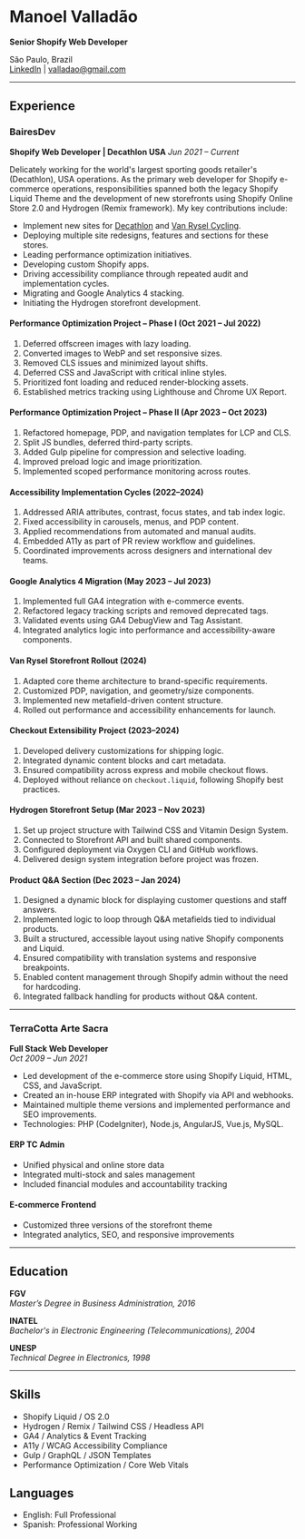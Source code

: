 # Manoel Valladão

**Senior Shopify Web Developer**

São Paulo, Brazil  
[LinkedIn](https://www.linkedin.com/in/valladao)  |  [valladao@gmail.com](mailto:valladao@gmail.com)

---

## Experience

### BairesDev

**Shopify Web Developer | Decathlon USA**
_Jun 2021 – Current_

Delicately working for the world's largest sporting goods retailer's (Decathlon), USA operations. As the primary web developer for Shopify e-commerce operations, responsibilities spanned both the legacy Shopify Liquid Theme and the development of new storefronts using Shopify Online Store 2.0 and Hydrogen (Remix framework). My key contributions include:

- Implement new sites for [Decathlon](https://www.decathlon.com/) and [Van Rysel Cycling](https://www.vanryselus.com/).
- Deploying multiple site redesigns, features and sections for these stores.
- Leading performance optimization initiatives.
- Developing custom Shopify apps.
- Driving accessibility compliance through repeated audit and implementation cycles.
- Migrating and Google Analytics 4 stacking.
- Initiating the Hydrogen storefront development.

<div class="page-break"></div>

#### Performance Optimization Project – Phase I (Oct 2021 – Jul 2022)

1. Deferred offscreen images with lazy loading.
2. Converted images to WebP and set responsive sizes.
3. Removed CLS issues and minimized layout shifts.
4. Deferred CSS and JavaScript with critical inline styles.
5. Prioritized font loading and reduced render-blocking assets.
6. Established metrics tracking using Lighthouse and Chrome UX Report.


#### Performance Optimization Project – Phase II (Apr 2023 – Oct 2023)

1. Refactored homepage, PDP, and navigation templates for LCP and CLS.
2. Split JS bundles, deferred third-party scripts.
3. Added Gulp pipeline for compression and selective loading.
4. Improved preload logic and image prioritization.
5. Implemented scoped performance monitoring across routes.

#### Accessibility Implementation Cycles (2022–2024)

1. Addressed ARIA attributes, contrast, focus states, and tab index logic.
2. Fixed accessibility in carousels, menus, and PDP content.
3. Applied recommendations from automated and manual audits.
4. Embedded A11y as part of PR review workflow and guidelines.
5. Coordinated improvements across designers and international dev teams.

#### Google Analytics 4 Migration (May 2023 – Jul 2023)

1. Implemented full GA4 integration with e-commerce events.
2. Refactored legacy tracking scripts and removed deprecated tags.
3. Validated events using GA4 DebugView and Tag Assistant.
4. Integrated analytics logic into performance and accessibility-aware components.

#### Van Rysel Storefront Rollout (2024)

1. Adapted core theme architecture to brand-specific requirements.
2. Customized PDP, navigation, and geometry/size components.
3. Implemented new metafield-driven content structure.
4. Rolled out performance and accessibility enhancements for launch.

<div class="page-break"></div>

#### Checkout Extensibility Project (2023–2024)

1. Developed delivery customizations for shipping logic.
2. Integrated dynamic content blocks and cart metadata.
3. Ensured compatibility across express and mobile checkout flows.
4. Deployed without reliance on `checkout.liquid`, following Shopify best practices.

#### Hydrogen Storefront Setup (Mar 2023 – Nov 2023)

1. Set up project structure with Tailwind CSS and Vitamin Design System.
2. Connected to Storefront API and built shared components.
3. Configured deployment via Oxygen CLI and GitHub workflows.
4. Delivered design system integration before project was frozen.

#### Product Q&A Section (Dec 2023 – Jan 2024)

1. Designed a dynamic block for displaying customer questions and staff answers.
2. Implemented logic to loop through Q&A metafields tied to individual products.
3. Built a structured, accessible layout using native Shopify components and Liquid.
4. Ensured compatibility with translation systems and responsive breakpoints.
5. Enabled content management through Shopify admin without the need for hardcoding.
6. Integrated fallback handling for products without Q&A content.

---

<div class="page-break"></div>

### TerraCotta Arte Sacra

**Full Stack Web Developer**  
_Oct 2009 – Jun 2021_

- Led development of the e-commerce store using Shopify Liquid, HTML, CSS, and JavaScript.
- Created an in-house ERP integrated with Shopify via API and webhooks.
- Maintained multiple theme versions and implemented performance and SEO improvements.
- Technologies: PHP (CodeIgniter), Node.js, AngularJS, Vue.js, MySQL.

#### ERP TC Admin

- Unified physical and online store data
- Integrated multi-stock and sales management
- Included financial modules and accountability tracking

#### E-commerce Frontend

- Customized three versions of the storefront theme
- Integrated analytics, SEO, and responsive improvements


---

## Education

**FGV**  
_Master’s Degree in Business Administration, 2016_

**INATEL**  
_Bachelor's in Electronic Engineering (Telecommunications), 2004_

**UNESP**  
_Technical Degree in Electronics, 1998_

---

<div class="page-break"></div>

## Skills

- Shopify Liquid / OS 2.0
- Hydrogen / Remix / Tailwind CSS / Headless API
- GA4 / Analytics & Event Tracking
- A11y / WCAG Accessibility Compliance
- Gulp / GraphQL / JSON Templates
- Performance Optimization / Core Web Vitals

## Languages

- English: Full Professional
- Spanish: Professional Working
